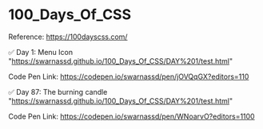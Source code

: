 # 100_Days_Of_CSS

Reference: https://100dayscss.com/

✅ Day 1:
Menu Icon "https://swarnassd.github.io/100_Days_Of_CSS/DAY%201/test.html" 

  Code Pen Link: https://codepen.io/swarnassd/pen/jOVQqGX?editors=110
  

✅ Day 87:
The burning candle "https://swarnassd.github.io/100_Days_Of_CSS/DAY%201/test.html" 

  Code Pen Link: https://codepen.io/swarnassd/pen/WNoarvO?editors=1100

